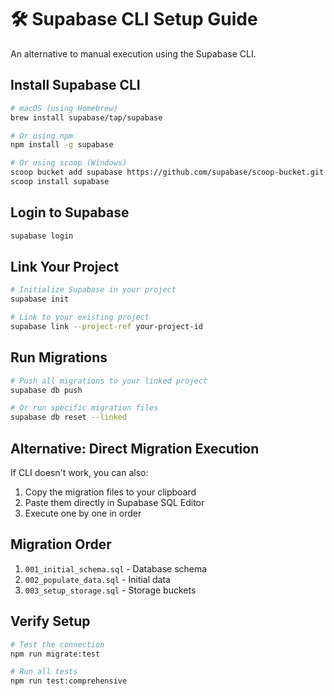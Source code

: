 # 🛠️ Supabase CLI Setup Guide

An alternative to manual execution using the Supabase CLI.

## Install Supabase CLI

```bash
# macOS (using Homebrew)
brew install supabase/tap/supabase

# Or using npm
npm install -g supabase

# Or using scoop (Windows)
scoop bucket add supabase https://github.com/supabase/scoop-bucket.git
scoop install supabase
```

## Login to Supabase

```bash
supabase login
```

## Link Your Project

```bash
# Initialize Supabase in your project
supabase init

# Link to your existing project
supabase link --project-ref your-project-id
```

## Run Migrations

```bash
# Push all migrations to your linked project
supabase db push

# Or run specific migration files
supabase db reset --linked
```

## Alternative: Direct Migration Execution

If CLI doesn't work, you can also:

1. Copy the migration files to your clipboard
2. Paste them directly in Supabase SQL Editor
3. Execute one by one in order

## Migration Order

1. `001_initial_schema.sql` - Database schema
2. `002_populate_data.sql` - Initial data
3. `003_setup_storage.sql` - Storage buckets

## Verify Setup

```bash
# Test the connection
npm run migrate:test

# Run all tests
npm run test:comprehensive
```